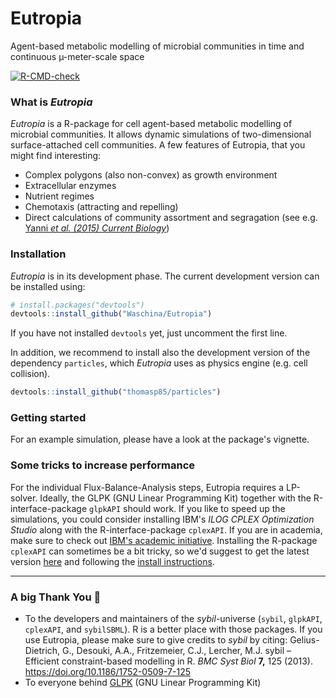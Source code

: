 # Eutropia

Agent-based metabolic modelling of microbial communities in time and continuous µ-meter-scale space

<!-- badges: start -->
  [![R-CMD-check](https://github.com/Waschina/Eutropia/workflows/R-CMD-check/badge.svg)](https://github.com/Waschina/Eutropia/actions)
<!-- badges: end -->

### What is *Eutropia*

*Eutropia* is a R-package for cell agent-based metabolic modelling of microbial communities. It allows dynamic simulations of two-dimensional surface-attached cell communities. A few features of Eutropia, that you might find interesting:

- Complex polygons (also non-convex) as growth environment
- Extracellular enzymes
- Nutrient regimes
- Chemotaxis (attracting and repelling)
- Direct calculations of community assortment and segragation (see e.g. [Yanni *et al. (2015) Current Biology*](https://doi.org/10.1016/j.cub.2019.03.068))

### Installation

*Eutropia* is in its development phase. The current development version can be installed using: 

```R
# install.packages("devtools")
devtools::install_github("Waschina/Eutropia")
```
If you have not installed `devtools` yet, just uncomment the first line.

In addition, we recommend to install also the development version of the dependency `particles`, which *Eutropia* uses as physics engine (e.g. cell collision).

```R
devtools::install_github("thomasp85/particles")
```

### Getting started

For an example simulation, please have a look at the package's vignette.

### Some tricks to increase performance

For the individual Flux-Balance-Analysis steps, Eutropia requires a LP-solver. Ideally, the GLPK (GNU Linear Programming Kit) together with the R-interface-package `glpkAPI` should work. If you like to speed up the simulations, you could consider installing IBM's *ILOG CPLEX Optimization Studio* along with the R-interface-package `cplexAPI`. If you are in academia, make sure to check out [IBM's academic initiative](https://community.ibm.com/community/user/datascience/blogs/xavier-nodet1/2020/07/09/cplex-free-for-students).  Installing the R-package `cplexAPI` can sometimes be a bit tricky, so we'd suggest to get the latest version [here](https://gitlab.cs.uni-duesseldorf.de/general/ccb/cplexAPI) and following the [install instructions](https://gitlab.cs.uni-duesseldorf.de/general/ccb/cplexAPI/-/blob/master/inst/INSTALL).

------

### A big Thank You :bouquet:

- To the developers and maintainers of the *sybil*-universe (`sybil`, `glpkAPI`, `cplexAPI`, and `sybilSBML`). R is a better place with those packages. If you use Eutropia, please make sure to give credits to *sybil* by citing:
  Gelius-Dietrich, G., Desouki, A.A., Fritzemeier, C.J., Lercher, M.J. sybil – Efficient constraint-based modelling in R.                    *BMC Syst Biol* **7,** 125 (2013). https://doi.org/10.1186/1752-0509-7-125
- To everyone behind [GLPK](https://www.gnu.org/software/glpk/) (GNU Linear Programming Kit)

